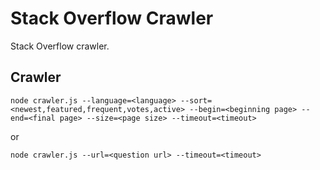 # Stack Overflow Crawler

Stack Overflow crawler.

## Crawler

```
node crawler.js --language=<language> --sort=<newest,featured,frequent,votes,active> --begin=<beginning page> --end=<final page> --size=<page size> --timeout=<timeout>
```

or

```
node crawler.js --url=<question url> --timeout=<timeout>
```
